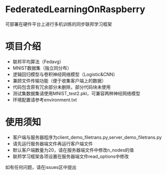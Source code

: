 # FederatedLearningOnRaspberry
可部署在硬件平台上进行多机训练的同步联邦学习框架

# 项目介绍
- 联邦平均算法（Fedavg）
- MNIST数据集（独立同分布）
- 逻辑回归模型与卷积神经网络模型（Logistic&CNN）
- 兼顾文件传输功能（便于收集客户端上的数据）
- 代码包含原有冗余部分未删除，部分代码块未使用
- 测试集数据集请使用MNIST_test2.pkl，可兼容两种神经网络模型
- 环境配置请参考environment.txt

# 使用须知
- 客户端与服务器程序为client_demo_filetrans.py,server_demo_filetrans.py
- 请先运行服务器端文件再运行客户端文件
- 默认客户端数量为20，请在服务器端文件中修改n_nodes的值
- 联邦学习框架各项设置在服务器端文件read_options中修改

如有任何问题，请在issues区中提出
